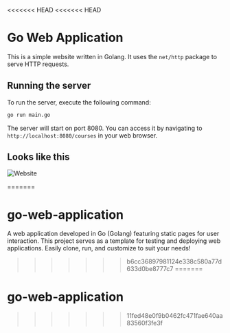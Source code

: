 <<<<<<< HEAD
<<<<<<< HEAD
# Go Web Application

This is a simple website written in Golang. It uses the `net/http` package to serve HTTP requests.

## Running the server

To run the server, execute the following command:

```bash
go run main.go
```

The server will start on port 8080. You can access it by navigating to `http://localhost:8080/courses` in your web browser.

## Looks like this

![Website](static/images/golang-website.png)


=======
# go-web-application
A web application developed in Go (Golang) featuring static pages for user interaction. This project serves as a template for testing and deploying web applications. Easily clone, run, and customize to suit your needs!
>>>>>>> b6cc36897981124e338c580a77d633d0be8777c7
=======
# go-web-application
>>>>>>> 11fed48e0f9b0462fc471fae640aa83560f3fe3f
